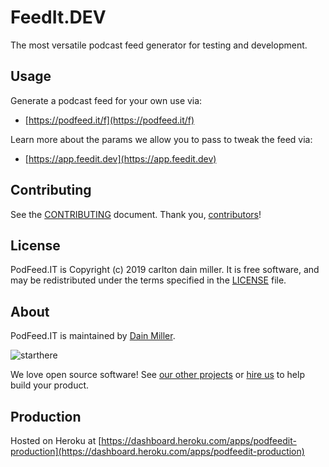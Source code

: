 # FeedIt.DEV

The most versatile podcast feed generator for testing and development.

## Usage

Generate a podcast feed for your own use via:

- [https://podfeed.it/f](https://podfeed.it/f)

Learn more about the params we allow you to pass to tweak the feed via:

- [https://app.feedit.dev](https://app.feedit.dev)

## Contributing

See the [CONTRIBUTING] document.
Thank you, [contributors]!

  [CONTRIBUTING]: CONTRIBUTING.md
  [contributors]: https://github.com/thoughtbot/$(REPO_NAME)/graphs/contributors

## License

PodFeed.IT is Copyright (c) 2019 carlton dain miller.
It is free software, and may be redistributed
under the terms specified in the [LICENSE] file.

  [LICENSE]: /LICENSE

## About

PodFeed.IT is maintained by [Dain Miller](http://dain.io).

![starthere](https://s3-us-west-2.amazonaws.com/slack-files2/avatars/2019-02-27/563189498370_28783431d83611e8aeb9_132.jpg)

We love open source software!
See [our other projects][community]
or [hire us][hire] to help build your product.

  [community]: https://gitlab.com/dainmiller
  [hire]: mailto:miller.dain@gmail.com
  
## Production

Hosted on Heroku at [https://dashboard.heroku.com/apps/podfeedit-production](https://dashboard.heroku.com/apps/podfeedit-production)
